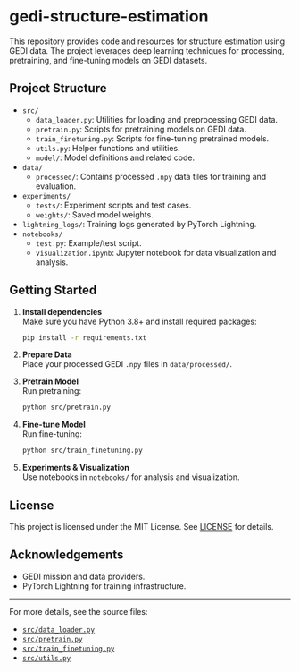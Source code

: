 # gedi-structure-estimation

This repository provides code and resources for structure estimation using GEDI data. The project leverages deep learning techniques for processing, pretraining, and fine-tuning models on GEDI datasets.

## Project Structure

- `src/`
  - `data_loader.py`: Utilities for loading and preprocessing GEDI data.
  - `pretrain.py`: Scripts for pretraining models on GEDI data.
  - `train_finetuning.py`: Scripts for fine-tuning pretrained models.
  - `utils.py`: Helper functions and utilities.
  - `model/`: Model definitions and related code.
- `data/`
  - `processed/`: Contains processed `.npy` data tiles for training and evaluation.
- `experiments/`
  - `tests/`: Experiment scripts and test cases.
  - `weights/`: Saved model weights.
- `lightning_logs/`: Training logs generated by PyTorch Lightning.
- `notebooks/`
  - `test.py`: Example/test script.
  - `visualization.ipynb`: Jupyter notebook for data visualization and analysis.

## Getting Started

1. **Install dependencies**  
   Make sure you have Python 3.8+ and install required packages:
   ```sh
   pip install -r requirements.txt
   ```

2. **Prepare Data**  
   Place your processed GEDI `.npy` files in `data/processed/`.

3. **Pretrain Model**  
   Run pretraining:
   ```sh
   python src/pretrain.py
   ```

4. **Fine-tune Model**  
   Run fine-tuning:
   ```sh
   python src/train_finetuning.py
   ```

5. **Experiments & Visualization**  
   Use notebooks in `notebooks/` for analysis and visualization.

## License

This project is licensed under the MIT License. See [LICENSE](LICENSE) for details.

## Acknowledgements

- GEDI mission and data providers.
- PyTorch Lightning for training infrastructure.

---

For more details, see the source files:
- [`src/data_loader.py`](src/data_loader.py)
- [`src/pretrain.py`](src/pretrain.py)
- [`src/train_finetuning.py`](src/train_finetuning.py)
- [`src/utils.py`](src/utils.py)